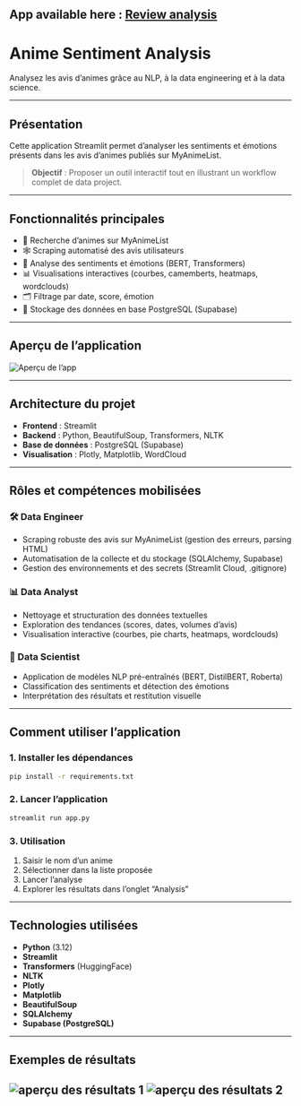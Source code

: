 ## App available here : [Review analysis](https://malapp-analyse.streamlit.app/)

#  Anime Sentiment Analysis

Analysez les avis d’animes grâce au NLP, à la data engineering et à la data science.

---

## Présentation

Cette application Streamlit permet d’analyser les sentiments et émotions présents dans les avis d’animes publiés sur MyAnimeList.  

> **Objectif** : Proposer un outil interactif  tout en illustrant un workflow complet de data project.

---

## Fonctionnalités principales

- 🔎 Recherche d’animes sur MyAnimeList
- 🕸️ Scraping automatisé des avis utilisateurs
- 🤗 Analyse des sentiments et émotions (BERT, Transformers)
- 📊 Visualisations interactives (courbes, camemberts, heatmaps, wordclouds)
- 🗂️ Filtrage par date, score, émotion
- 💾 Stockage des données en base PostgreSQL (Supabase)

---

## Aperçu de l’application

![Aperçu de l’app](https://i.imgur.com/yCRMKXw.png)

---

## Architecture du projet

- **Frontend** : Streamlit
- **Backend** : Python, BeautifulSoup, Transformers, NLTK
- **Base de données** : PostgreSQL (Supabase)
- **Visualisation** : Plotly, Matplotlib, WordCloud

---

## Rôles et compétences mobilisées

### 🛠️ Data Engineer

- Scraping robuste des avis sur MyAnimeList (gestion des erreurs, parsing HTML)
- Automatisation de la collecte et du stockage (SQLAlchemy, Supabase)
- Gestion des environnements et des secrets (Streamlit Cloud, .gitignore)

### 📊 Data Analyst

- Nettoyage et structuration des données textuelles
- Exploration des tendances (scores, dates, volumes d’avis)
- Visualisation interactive (courbes, pie charts, heatmaps, wordclouds)

### 🤖 Data Scientist

- Application de modèles NLP pré-entraînés (BERT, DistilBERT, Roberta)
- Classification des sentiments et détection des émotions
- Interprétation des résultats et restitution visuelle

---

## Comment utiliser l’application

### 1. Installer les dépendances

```bash
pip install -r requirements.txt
```

### 2. Lancer l’application

```bash
streamlit run app.py
```

### 3. Utilisation

1. Saisir le nom d’un anime
2. Sélectionner dans la liste proposée
3. Lancer l’analyse
4. Explorer les résultats dans l’onglet “Analysis”

---

## Technologies utilisées

- **Python** (3.12)
- **Streamlit**
- **Transformers** (HuggingFace)
- **NLTK**
- **Plotly**
- **Matplotlib**
- **BeautifulSoup**
- **SQLAlchemy**
- **Supabase (PostgreSQL)**

---

## Exemples de résultats
![aperçu des résultats 1](https://i.imgur.com/NQ3PTf1.png)
![aperçu des résultats 2](https://i.imgur.com/JQww72S.png)
---
